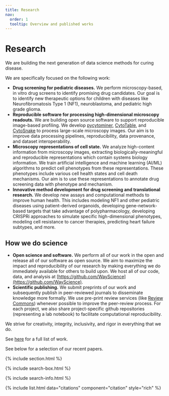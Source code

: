 ```yaml
---
title: Research
nav:
  order: 1
  tooltip: Overview and published works
---
```


# <i class="fas fa-microscope"></i>Research

We are building the next generation of data science methods for curing disease.

We are specifically focused on the following work:

- **Drug screening for pediatric diseases.** We perform microscopy-based, in vitro drug screens to identify promising drug candidates. Our goal is to identify new therapeutic options for children with diseases like Neurofibromatosis Type 1 (NF1), neuroblastoma, and pediatric high grade glioma.
- **Reproducible software for processing high-dimensional microscopy readouts.** We are building open source software to support reproducible image-based profiling. We develop [pycytominer](https://github.com/cytomining/pycytominer), [CytoTable](https://github.com/cytomining/cytotable), and [CytoSnake](https://github.com/WayScience/cytosnake) to process large-scale microscopy images. Our aim is to improve data processing pipelines, reproducibility, data provenance, and dataset interoperability. 
- **Microscopy representations of cell state.** We analyze high-content information from microscopy images, extracting biologically-meaningful and reproducible representations which contain systems biology information. We train artificial intelligence and machine learning (AI/ML) algorithms to predict cell phenotypes from these representations. These phenotypes include  various cell health states and cell death mechanisms. Our aim is to use these representations to annotate drug screening data with phenotype and mechanism.
- **Innovative method development for drug screening and translational research.** We develop new assays and computational methods to improve human health. This includes modeling NF1 and other pediatric diseases using patient-derived organoids, developing gene-network-based targets that take advantage of polypharmacology, developing CRISPRi approaches to simulate specific high-dimensional phenotypes, modeling cell resistance to cancer therapies, predicting heart failure subtypes, and more.

## How we do science

- **Open science and software.** We perform all of our work in the open and release all of our software as open source. We aim to maximize the impact and reproducibility of our research by making everything we do immediately available for others to build upon. We host all of our code, data, and analysis at [https://github.com/WayScience](https://github.com/WayScience).
- **Scientific publishing.** We submit preprints of our work and subsequently publish in peer-reviewed journals to disseminate knowledge more formally. We use pre-print review services (like [Review Commons](https://www.reviewcommons.org/)) whenever possible to improve the peer-review process. For each project, we also share project-specific github repositories (representing a lab notebook) to facilitate computational reproducibility.

We strive for creativity, integrity, inclusivity, and rigor in everything that we do.

See [here](https://scholar.google.com/citations?user=iDKZaA4AAAAJ&hl=en) for a full list of work.

See below for a selection of our recent papers.

{% include section.html %}

{% include search-box.html %}

{% include search-info.html %}

{% include list.html data="citations" component="citation" style="rich" %}

